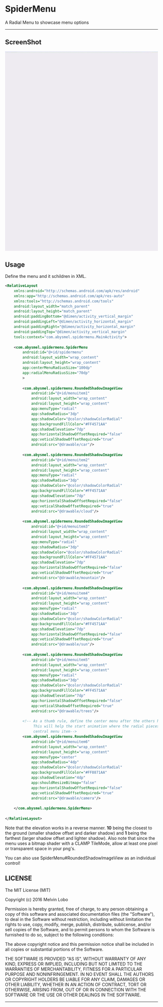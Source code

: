 # SpiderMenu
A Radial Menu to showcase menu options

____
 
ScreenShot
----------
 
![Screenshot](https://github.com/melvinjlobo/SpiderMenu/blob/master/spidermenu.gif)

Usage
-----
 
Define the menu and it schildren in XML. 
```xml
<RelativeLayout
    xmlns:android="http://schemas.android.com/apk/res/android"
    xmlns:app="http://schemas.android.com/apk/res-auto"
    xmlns:tools="http://schemas.android.com/tools"
    android:layout_width="match_parent"
    android:layout_height="match_parent"
    android:paddingBottom="@dimen/activity_vertical_margin"
    android:paddingLeft="@dimen/activity_horizontal_margin"
    android:paddingRight="@dimen/activity_horizontal_margin"
    android:paddingTop="@dimen/activity_vertical_margin"
    tools:context="com.abysmel.spidermenu.MainActivity">

    <com.abysmel.spidermenu.SpiderMenu
        android:id="@+id/spidermenu"
        android:layout_width="wrap_content"
        android:layout_height="wrap_content"
        app:centerMenuRadiusSize="100dp"
        app:radialMenuRadiusSize="70dp"
        >

        <com.abysmel.spidermenu.RoundedShadowImageView
            android:id="@+id/menuitem1"
            android:layout_width="wrap_content"
            android:layout_height="wrap_content"
            app:menuType="radial"
            app:shadowRadius="3dp"
            app:shadowColor="@color/shadowColorRadial"
            app:backgroundFillColor="#FF4571AA"
            app:shadowElevation="7dp"
            app:horizontalShadowOffsetRequired="false"
            app:veticalShadowOffsetRequired="true"
            android:src="@drawable/car"/>

        <com.abysmel.spidermenu.RoundedShadowImageView
            android:id="@+id/menuitem2"
            android:layout_width="wrap_content"
            android:layout_height="wrap_content"
            app:menuType="radial"
            app:shadowRadius="3dp"
            app:shadowColor="@color/shadowColorRadial"
            app:backgroundFillColor="#FF4571AA"
            app:shadowElevation="7dp"
            app:horizontalShadowOffsetRequired="false"
            app:veticalShadowOffsetRequired="true"
            android:src="@drawable/cloud"/>

        <com.abysmel.spidermenu.RoundedShadowImageView
            android:id="@+id/menuitem3"
            android:layout_width="wrap_content"
            android:layout_height="wrap_content"
            app:menuType="radial"
            app:shadowRadius="3dp"
            app:shadowColor="@color/shadowColorRadial"
            app:backgroundFillColor="#FF4571AA"
            app:shadowElevation="7dp"
            app:horizontalShadowOffsetRequired="false"
            app:veticalShadowOffsetRequired="true"
            android:src="@drawable/mountain"/>

        <com.abysmel.spidermenu.RoundedShadowImageView
            android:id="@+id/menuitem4"
            android:layout_width="wrap_content"
            android:layout_height="wrap_content"
            app:menuType="radial"
            app:shadowRadius="3dp"
            app:shadowColor="@color/shadowColorRadial"
            app:backgroundFillColor="#FF4571AA"
            app:shadowElevation="7dp"
            app:horizontalShadowOffsetRequired="false"
            app:veticalShadowOffsetRequired="true"
            android:src="@drawable/sun"/>

        <com.abysmel.spidermenu.RoundedShadowImageView
            android:id="@+id/menuitem5"
            android:layout_width="wrap_content"
            android:layout_height="wrap_content"
            app:menuType="radial"
            app:shadowRadius="3dp"
            app:shadowColor="@color/shadowColorRadial"
            app:backgroundFillColor="#FF4571AA"
            app:shadowElevation="7dp"
            app:horizontalShadowOffsetRequired="false"
            app:veticalShadowOffsetRequired="true"
            android:src="@drawable/trees"/>

        <!-- As a thumb rule, define the center menu after the others have been defined to maintain drawing order.
             This will help the start animation where the radial pieces will be visibly coming from "below" the
             central menu item-->
        <com.abysmel.spidermenu.RoundedShadowImageView
            android:id="@+id/menuitem6"
            android:layout_width="wrap_content"
            android:layout_height="wrap_content"
            app:menuType="center"
            app:shadowRadius="4dp"
            app:shadowColor="@color/shadowColorRadial"
            app:backgroundFillColor="#FF8871AA"
            app:shadowElevation="4dp"
            app:shouldResizeBitmap="false"
            app:horizontalShadowOffsetRequired="false"
            app:veticalShadowOffsetRequired="true"
            android:src="@drawable/camera"/>

    </com.abysmel.spidermenu.SpiderMenu>

</RelativeLayout>
```

Note that the elevation works in a reverse manner. **10** being the closest to the ground (smaller shadow offset and darker shadow) and **1** being the farthest (larger shadow offset and lighter shadow). Also note that since the menu uses a bitmap shader with a CLAMP TileMode, allow at least one pixel or transparent space in your png's.

You can also use SpiderMenu#RoundedShadowImageView as an individual control!

LICENSE
-------
 
The MIT License (MIT)
 
Copyright (c) 2016 Melvin Lobo
 
Permission is hereby granted, free of charge, to any person obtaining a copy
of this software and associated documentation files (the "Software"), to deal
in the Software without restriction, including without limitation the rights
to use, copy, modify, merge, publish, distribute, sublicense, and/or sell
copies of the Software, and to permit persons to whom the Software is
furnished to do so, subject to the following conditions:
 
The above copyright notice and this permission notice shall be included in all
copies or substantial portions of the Software.
 
THE SOFTWARE IS PROVIDED "AS IS", WITHOUT WARRANTY OF ANY KIND, EXPRESS OR
IMPLIED, INCLUDING BUT NOT LIMITED TO THE WARRANTIES OF MERCHANTABILITY,
FITNESS FOR A PARTICULAR PURPOSE AND NONINFRINGEMENT. IN NO EVENT SHALL THE
AUTHORS OR COPYRIGHT HOLDERS BE LIABLE FOR ANY CLAIM, DAMAGES OR OTHER
LIABILITY, WHETHER IN AN ACTION OF CONTRACT, TORT OR OTHERWISE, ARISING FROM,
OUT OF OR IN CONNECTION WITH THE SOFTWARE OR THE USE OR OTHER DEALINGS IN THE
SOFTWARE.

____



